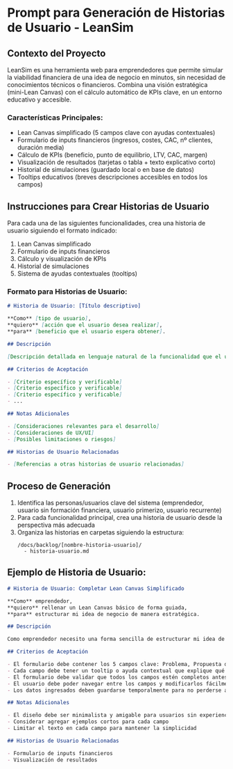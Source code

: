 # Prompt para Generación de Historias de Usuario - LeanSim

## Contexto del Proyecto

LeanSim es una herramienta web para emprendedores que permite simular la viabilidad financiera de una idea de negocio en minutos, sin necesidad de conocimientos técnicos o financieros. Combina una visión estratégica (mini-Lean Canvas) con el cálculo automático de KPIs clave, en un entorno educativo y accesible.

### Características Principales:

- Lean Canvas simplificado (5 campos clave con ayudas contextuales)
- Formulario de inputs financieros (ingresos, costes, CAC, nº clientes, duración media)
- Cálculo de KPIs (beneficio, punto de equilibrio, LTV, CAC, margen)
- Visualización de resultados (tarjetas o tabla + texto explicativo corto)
- Historial de simulaciones (guardado local o en base de datos)
- Tooltips educativos (breves descripciones accesibles en todos los campos)

## Instrucciones para Crear Historias de Usuario

Para cada una de las siguientes funcionalidades, crea una historia de usuario siguiendo el formato indicado:

1. Lean Canvas simplificado
2. Formulario de inputs financieros
3. Cálculo y visualización de KPIs
4. Historial de simulaciones
5. Sistema de ayudas contextuales (tooltips)

### Formato para Historias de Usuario:

```markdown
# Historia de Usuario: [Título descriptivo]

**Como** [tipo de usuario],
**quiero** [acción que el usuario desea realizar],
**para** [beneficio que el usuario espera obtener].

## Descripción

[Descripción detallada en lenguaje natural de la funcionalidad que el usuario desea]

## Criterios de Aceptación

- [Criterio específico y verificable]
- [Criterio específico y verificable]
- [Criterio específico y verificable]
- ...

## Notas Adicionales

- [Consideraciones relevantes para el desarrollo]
- [Consideraciones de UX/UI]
- [Posibles limitaciones o riesgos]

## Historias de Usuario Relacionadas

- [Referencias a otras historias de usuario relacionadas]
```

## Proceso de Generación

1. Identifica las personas/usuarios clave del sistema (emprendedor, usuario sin formación financiera, usuario primerizo, usuario recurrente)
2. Para cada funcionalidad principal, crea una historia de usuario desde la perspectiva más adecuada
3. Organiza las historias en carpetas siguiendo la estructura:
   ```
   /docs/backlog/[nombre-historia-usuario]/
     - historia-usuario.md
   ```

## Ejemplo de Historia de Usuario:

```markdown
# Historia de Usuario: Completar Lean Canvas Simplificado

**Como** emprendedor,
**quiero** rellenar un Lean Canvas básico de forma guiada,
**para** estructurar mi idea de negocio de manera estratégica.

## Descripción

Como emprendedor necesito una forma sencilla de estructurar mi idea de negocio siguiendo el marco del Lean Canvas, pero de manera simplificada con solo 5 campos esenciales. Quiero poder completar estos campos con ayudas que me expliquen qué debo incluir en cada uno.

## Criterios de Aceptación

- El formulario debe contener los 5 campos clave: Problema, Propuesta de Valor, Segmento de Clientes, Canales, y Estructura de ingresos/costes
- Cada campo debe tener un tooltip o ayuda contextual que explique qué información debe incluirse
- El formulario debe validar que todos los campos estén completos antes de avanzar
- El usuario debe poder navegar entre los campos y modificarlos fácilmente
- Los datos ingresados deben guardarse temporalmente para no perderse al navegar entre secciones

## Notas Adicionales

- El diseño debe ser minimalista y amigable para usuarios sin experiencia previa con Lean Canvas
- Considerar agregar ejemplos cortos para cada campo
- Limitar el texto en cada campo para mantener la simplicidad

## Historias de Usuario Relacionadas

- Formulario de inputs financieros
- Visualización de resultados
```
